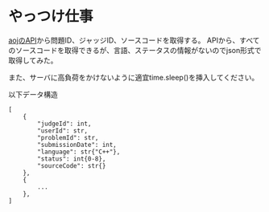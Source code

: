 # やっつけ仕事

[aojのAPI](http://judge.u-aizu.ac.jp/onlinejudge/)から問題ID、ジャッジID、ソースコードを取得する。
APIから、すべてのソースコードを取得できるが、言語、ステータスの情報がないのでjson形式で取得してみた。

また、サーバに高負荷をかけないように適宜time.sleep()を挿入してください。


以下データ構造
```
[
    {
        "judgeId": int,
        "userId": str,
        "problemId": str,
        "submissionDate": int,
        "language": str{"C++"},
        "status": int{0-8},
        "sourceCode": str{}
    },
    {
        ...
    },
]
```